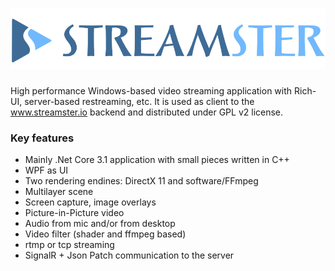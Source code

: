 # ![Logo](ClientApp.Win.Exe/Assets/Logo.png) 

High performance Windows-based video streaming application with Rich-UI, server-based restreaming, etc. It is used as client to the www.streamster.io backend and distributed under GPL v2 license.

### Key features
- Mainly .Net Core 3.1 application with small pieces written in C++
- WPF as UI
- Two rendering endines: DirectX 11 and software/FFmpeg
- Multilayer scene
- Screen capture, image overlays
- Picture-in-Picture video
- Audio from mic and/or from desktop
- Video filter (shader and ffmpeg based)
- rtmp or tcp streaming
- SignalR + Json Patch communication to the server


